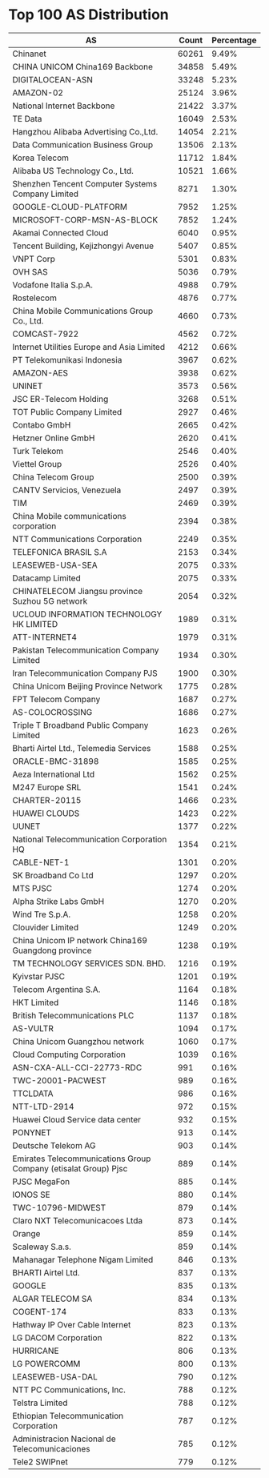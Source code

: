 # Top 100 AS Distribution
| AS | Count | Percentage |
|----|----|----|
| Chinanet | 60261 | 9.49% |
| CHINA UNICOM China169 Backbone | 34858 | 5.49% |
| DIGITALOCEAN-ASN | 33248 | 5.23% |
| AMAZON-02 | 25124 | 3.96% |
| National Internet Backbone | 21422 | 3.37% |
| TE Data | 16049 | 2.53% |
| Hangzhou Alibaba Advertising Co.,Ltd. | 14054 | 2.21% |
| Data Communication Business Group | 13506 | 2.13% |
| Korea Telecom | 11712 | 1.84% |
| Alibaba US Technology Co., Ltd. | 10521 | 1.66% |
| Shenzhen Tencent Computer Systems Company Limited | 8271 | 1.30% |
| GOOGLE-CLOUD-PLATFORM | 7952 | 1.25% |
| MICROSOFT-CORP-MSN-AS-BLOCK | 7852 | 1.24% |
| Akamai Connected Cloud | 6040 | 0.95% |
| Tencent Building, Kejizhongyi Avenue | 5407 | 0.85% |
| VNPT Corp | 5301 | 0.83% |
| OVH SAS | 5036 | 0.79% |
| Vodafone Italia S.p.A. | 4988 | 0.79% |
| Rostelecom | 4876 | 0.77% |
| China Mobile Communications Group Co., Ltd. | 4660 | 0.73% |
| COMCAST-7922 | 4562 | 0.72% |
| Internet Utilities Europe and Asia Limited | 4212 | 0.66% |
| PT Telekomunikasi Indonesia | 3967 | 0.62% |
| AMAZON-AES | 3938 | 0.62% |
| UNINET | 3573 | 0.56% |
| JSC ER-Telecom Holding | 3268 | 0.51% |
| TOT Public Company Limited | 2927 | 0.46% |
| Contabo GmbH | 2665 | 0.42% |
| Hetzner Online GmbH | 2620 | 0.41% |
| Turk Telekom | 2546 | 0.40% |
| Viettel Group | 2526 | 0.40% |
| China Telecom Group | 2500 | 0.39% |
| CANTV Servicios, Venezuela | 2497 | 0.39% |
| TIM | 2469 | 0.39% |
| China Mobile communications corporation | 2394 | 0.38% |
| NTT Communications Corporation | 2249 | 0.35% |
| TELEFONICA BRASIL S.A | 2153 | 0.34% |
| LEASEWEB-USA-SEA | 2075 | 0.33% |
| Datacamp Limited | 2075 | 0.33% |
| CHINATELECOM Jiangsu province Suzhou 5G network | 2054 | 0.32% |
| UCLOUD INFORMATION TECHNOLOGY HK LIMITED | 1989 | 0.31% |
| ATT-INTERNET4 | 1979 | 0.31% |
| Pakistan Telecommunication Company Limited | 1934 | 0.30% |
| Iran Telecommunication Company PJS | 1900 | 0.30% |
| China Unicom Beijing Province Network | 1775 | 0.28% |
| FPT Telecom Company | 1687 | 0.27% |
| AS-COLOCROSSING | 1686 | 0.27% |
| Triple T Broadband Public Company Limited | 1623 | 0.26% |
| Bharti Airtel Ltd., Telemedia Services | 1588 | 0.25% |
| ORACLE-BMC-31898 | 1585 | 0.25% |
| Aeza International Ltd | 1562 | 0.25% |
| M247 Europe SRL | 1541 | 0.24% |
| CHARTER-20115 | 1466 | 0.23% |
| HUAWEI CLOUDS | 1423 | 0.22% |
| UUNET | 1377 | 0.22% |
| National Telecommunication Corporation HQ | 1354 | 0.21% |
| CABLE-NET-1 | 1301 | 0.20% |
| SK Broadband Co Ltd | 1297 | 0.20% |
| MTS PJSC | 1274 | 0.20% |
| Alpha Strike Labs GmbH | 1270 | 0.20% |
| Wind Tre S.p.A. | 1258 | 0.20% |
| Clouvider Limited | 1249 | 0.20% |
| China Unicom IP network China169 Guangdong province | 1238 | 0.19% |
| TM TECHNOLOGY SERVICES SDN. BHD. | 1216 | 0.19% |
| Kyivstar PJSC | 1201 | 0.19% |
| Telecom Argentina S.A. | 1164 | 0.18% |
| HKT Limited | 1146 | 0.18% |
| British Telecommunications PLC | 1137 | 0.18% |
| AS-VULTR | 1094 | 0.17% |
| China Unicom Guangzhou network | 1060 | 0.17% |
| Cloud Computing Corporation | 1039 | 0.16% |
| ASN-CXA-ALL-CCI-22773-RDC | 991 | 0.16% |
| TWC-20001-PACWEST | 989 | 0.16% |
| TTCLDATA | 986 | 0.16% |
| NTT-LTD-2914 | 972 | 0.15% |
| Huawei Cloud Service data center | 932 | 0.15% |
| PONYNET | 913 | 0.14% |
| Deutsche Telekom AG | 903 | 0.14% |
| Emirates Telecommunications Group Company (etisalat Group) Pjsc | 889 | 0.14% |
| PJSC MegaFon | 885 | 0.14% |
| IONOS SE | 880 | 0.14% |
| TWC-10796-MIDWEST | 879 | 0.14% |
| Claro NXT Telecomunicacoes Ltda | 873 | 0.14% |
| Orange | 859 | 0.14% |
| Scaleway S.a.s. | 859 | 0.14% |
| Mahanagar Telephone Nigam Limited | 846 | 0.13% |
| BHARTI Airtel Ltd. | 837 | 0.13% |
| GOOGLE | 835 | 0.13% |
| ALGAR TELECOM SA | 834 | 0.13% |
| COGENT-174 | 833 | 0.13% |
| Hathway IP Over Cable Internet | 823 | 0.13% |
| LG DACOM Corporation | 822 | 0.13% |
| HURRICANE | 806 | 0.13% |
| LG POWERCOMM | 800 | 0.13% |
| LEASEWEB-USA-DAL | 790 | 0.12% |
| NTT PC Communications, Inc. | 788 | 0.12% |
| Telstra Limited | 788 | 0.12% |
| Ethiopian Telecommunication Corporation | 787 | 0.12% |
| Administracion Nacional de Telecomunicaciones | 785 | 0.12% |
| Tele2 SWIPnet | 779 | 0.12% |
